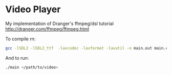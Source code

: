 # Video Player
My implementation of Dranger's ffmpeg/dsl tutorial http://dranger.com/ffmpeg/ffmpeg.html

To compile rn:

```bash
gcc -lSDL2 -lSDL2_ttf  -lavcodec -lavformat -lavutil -o main.out main.c
```

And to run:

```bash
./main </path/to/video>
```
